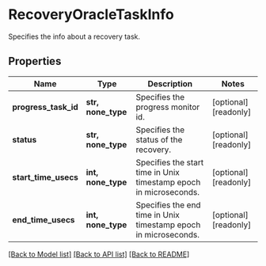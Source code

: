 # RecoveryOracleTaskInfo

Specifies the info about a recovery task.

## Properties
Name | Type | Description | Notes
------------ | ------------- | ------------- | -------------
**progress_task_id** | **str, none_type** | Specifies the progress monitor id. | [optional] [readonly] 
**status** | **str, none_type** | Specifies the status of the recovery. | [optional] [readonly] 
**start_time_usecs** | **int, none_type** | Specifies the start time in Unix timestamp epoch in microseconds. | [optional] [readonly] 
**end_time_usecs** | **int, none_type** | Specifies the end time in Unix timestamp epoch in microseconds. | [optional] [readonly] 

[[Back to Model list]](../README.md#documentation-for-models) [[Back to API list]](../README.md#documentation-for-api-endpoints) [[Back to README]](../README.md)


